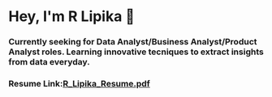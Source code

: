 # Hey, I'm  R Lipika 👧
 
 ### Currently seeking for Data Analyst/Business Analyst/Product Analyst roles. Learning innovative tecniques to extract insights from data everyday.


### Resume Link:[R_Lipika_Resume.pdf](https://github.com/Lipika824/Fitbit-Fitness-Tracker/files/9079485/R_Lipika_Resume.pdf)
